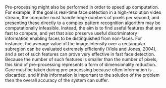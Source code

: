 Pre-processing might also be performed in order to speed up computation. For example, if the goal is real-time face detection in a high-resolution video stream, the computer must handle huge numbers of pixels per second, and presenting these directly to a complex pattern recognition algorithm may be computationally infeasible. Instead, the aim is to find useful features that are fast to compute, and yet that also preserve useful discriminatory information enabling faces to be distinguished from non-faces. For instance, the average value of the image intensity over a rectangular subregion can be evaluated extremely efficiently (Viola and Jones, 2004), and a set of such features can prove very effective in fast face detection. Because the number of such features is smaller than the number of pixels, this kind of pre-processing represents a form of dimensionality reduction. Care must be taken during pre-processing because often information is discarded, and if this information is important to the solution of the problem then the overall accuracy of the system can suffer.